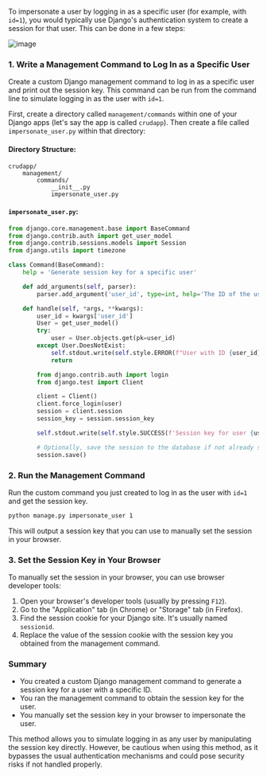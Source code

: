 To impersonate a user by logging in as a specific user (for example, with `id=1`), you would typically use Django's authentication system to create a session for that user. This can be done in a few steps:

![image](https://github.com/imvickykumar999/Django-CRUD-Form/assets/50515418/6fe4c032-cd29-445e-802d-426d4f27e18c)

### 1. Write a Management Command to Log In as a Specific User
Create a custom Django management command to log in as a specific user and print out the session key. This command can be run from the command line to simulate logging in as the user with `id=1`.

First, create a directory called `management/commands` within one of your Django apps (let's say the app is called `crudapp`). Then create a file called `impersonate_user.py` within that directory:

#### Directory Structure:
```
crudapp/
    management/
        commands/
            __init__.py
            impersonate_user.py
```

#### `impersonate_user.py`:
```python
from django.core.management.base import BaseCommand
from django.contrib.auth import get_user_model
from django.contrib.sessions.models import Session
from django.utils import timezone

class Command(BaseCommand):
    help = 'Generate session key for a specific user'

    def add_arguments(self, parser):
        parser.add_argument('user_id', type=int, help='The ID of the user to impersonate')

    def handle(self, *args, **kwargs):
        user_id = kwargs['user_id']
        User = get_user_model()
        try:
            user = User.objects.get(pk=user_id)
        except User.DoesNotExist:
            self.stdout.write(self.style.ERROR(f"User with ID {user_id} does not exist."))
            return

        from django.contrib.auth import login
        from django.test import Client

        client = Client()
        client.force_login(user)
        session = client.session
        session_key = session.session_key

        self.stdout.write(self.style.SUCCESS(f'Session key for user {user_id}: {session_key}'))

        # Optionally, save the session to the database if not already saved
        session.save()
```

### 2. Run the Management Command
Run the custom command you just created to log in as the user with `id=1` and get the session key.

```bash
python manage.py impersonate_user 1
```

This will output a session key that you can use to manually set the session in your browser.

### 3. Set the Session Key in Your Browser
To manually set the session in your browser, you can use browser developer tools:

1. Open your browser's developer tools (usually by pressing `F12`).
2. Go to the "Application" tab (in Chrome) or "Storage" tab (in Firefox).
3. Find the session cookie for your Django site. It's usually named `sessionid`.
4. Replace the value of the session cookie with the session key you obtained from the management command.

### Summary
- You created a custom Django management command to generate a session key for a user with a specific ID.
- You ran the management command to obtain the session key for the user.
- You manually set the session key in your browser to impersonate the user.

This method allows you to simulate logging in as any user by manipulating the session key directly. However, be cautious when using this method, as it bypasses the usual authentication mechanisms and could pose security risks if not handled properly.
